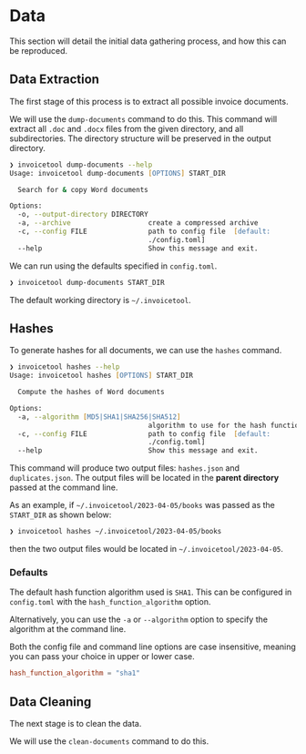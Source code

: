 # Data

This section will detail the initial data gathering process, and how this can be reproduced.

## Data Extraction

The first stage of this process is to extract all possible invoice documents.

We will use the `dump-documents` command to do this.
This command will extract all `.doc` and `.docx` files from the given directory, and all subdirectories.
The directory structure will be preserved in the output directory.

```zsh
❯ invoicetool dump-documents --help
Usage: invoicetool dump-documents [OPTIONS] START_DIR

  Search for & copy Word documents

Options:
  -o, --output-directory DIRECTORY
  -a, --archive                   create a compressed archive
  -c, --config FILE               path to config file  [default:
                                  ./config.toml]
  --help                          Show this message and exit.
```

We can run using the defaults specified in `config.toml`.

```zsh
❯ invoicetool dump-documents START_DIR
```

The default working directory is `~/.invoicetool`.

## Hashes

To generate hashes for all documents, we can use the `hashes` command.

```zsh
❯ invoicetool hashes --help
Usage: invoicetool hashes [OPTIONS] START_DIR

  Compute the hashes of Word documents

Options:
  -a, --algorithm [MD5|SHA1|SHA256|SHA512]
                                  algorithm to use for the hash function
  -c, --config FILE               path to config file  [default:
                                  ./config.toml]
  --help                          Show this message and exit.
```

This command will produce two output files: `hashes.json` and `duplicates.json`.
The output files will be located in the **parent directory** passed at the command line.

As an example, if `~/.invoicetool/2023-04-05/books` was passed as the `START_DIR` as shown below:

```zsh
❯ invoicetool hashes ~/.invoicetool/2023-04-05/books
```

then the two output files would be located in `~/.invoicetool/2023-04-05`.

### Defaults

The default hash function algorithm used is `SHA1`.
This can be configured in `config.toml` with the `hash_function_algorithm` option.

Alternatively, you can use the `-a` or `--algorithm` option to specify the algorithm at the command line.

Both the config file and command line options are case insensitive, meaning you can pass your choice in upper or lower case.

```toml
hash_function_algorithm = "sha1"
```

## Data Cleaning

The next stage is to clean the data.

We will use the `clean-documents` command to do this.
